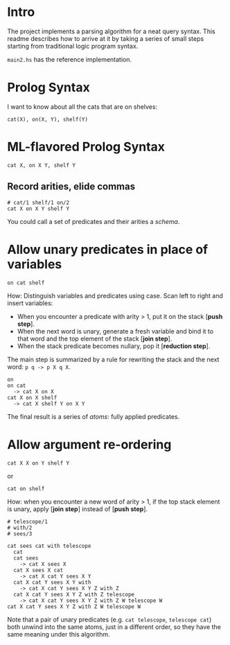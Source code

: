 # Intro
The project implements a parsing algorithm for a neat query syntax.
This readme describes how to arrive at it by taking a series of small steps starting from traditional logic program syntax.

`main2.hs` has the reference implementation.

# Prolog Syntax
I want to know about all the cats that are on shelves:

```
cat(X), on(X, Y), shelf(Y)
```

# ML-flavored Prolog Syntax

```
cat X, on X Y, shelf Y
```

## Record arities, elide commas

```
# cat/1 shelf/1 on/2
cat X on X Y shelf Y
```

You could call a set of predicates and their arities a *schema*.

# Allow unary predicates in place of variables

```
on cat shelf
```

How: Distinguish variables and predicates using case.
Scan left to right and insert variables:

- When you encounter a predicate with arity > 1, put it on the stack [**push step**].
- When the next word is unary, generate a fresh variable and bind it to that word and the top element of the stack [**join step**].
- When the stack predicate becomes nullary, pop it [**reduction step**].

The main step is summarized by a rule for rewriting the stack and the next word: `p q -> p X q X`.

```
on
on cat
  -> cat X on X
cat X on X shelf
  -> cat X shelf Y on X Y
```

The final result is a series of *atoms*: fully applied predicates.

# Allow argument re-ordering

```
cat X X on Y shelf Y
```

or

```
cat on shelf
```

How: when you encounter a new word of arity > 1, if the top stack element is unary,
apply [**join step**] instead of [**push step**].

```
# telescope/1
# with/2
# sees/3

cat sees cat with telescope
  cat
  cat sees
    -> cat X sees X
  cat X sees X cat
    -> cat X cat Y sees X Y
  cat X cat Y sees X Y with
    -> cat X cat Y sees X Y Z with Z
  cat X cat Y sees X Y Z with Z telescope
    -> cat X cat Y sees X Y Z with Z W telescope W
cat X cat Y sees X Y Z with Z W telescope W
```

Note that a pair of unary predicates (e.g. `cat telescope`, `telescope cat`) both unwind into the same atoms, just in a different order, so they have the same meaning under this algorithm.
